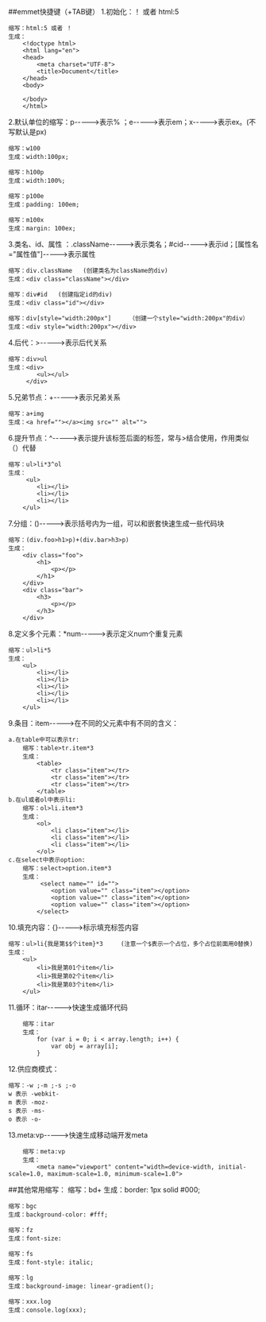 ##emmet快捷键（+TAB键） 
1.初始化：！	或者		html:5  

	缩写：html:5 或者 ！
	生成：
		<!doctype html>
		<html lang="en">
		<head>
		    <meta charset="UTF-8">
		    <title>Document</title>
		</head>
		<body>
		
		</body>
		</html>
	
2.默认单位的缩写：p----->表示% ；e----->表示em；x----->表示ex。(不写默认是px)
	
	缩写：w100 
	生成：width:100px;

	缩写：h100p
	生成：width:100%;
	
	缩写：p100e 
	生成：padding: 100em;
		
	缩写：m100x
	生成：margin: 100ex; 
3.类名、id、属性 ：.className----->表示类名；#cid----->表示id；[属性名="属性值"]----->表示属性
		
	缩写：div.className   (创建类名为className的div)
	生成：<div class="className"></div> 

	缩写：div#id 	(创建指定id的div) 
	生成：<div class="id"></div> 

	缩写：div[style="width:200px"] 	（创建一个style="width:200px"的div）
	生成：<div style="width:200px"></div> 
		 
4.后代：>----->表示后代关系 

	缩写：div>ul
	生成：<div>
	    	<ul></ul>
		 </div> 
5.兄弟节点：+----->表示兄弟关系 
	
	缩写：a+img
	生成：<a href=""></a><img src="" alt=""> 
6.提升节点：^----->表示提升该标签后面的标签，常与>结合使用，作用类似（）代替
	
	缩写：ul>li*3^ol
	生成：
		 <ul>
		    <li></li>
		    <li></li>
		    <li></li>
		</ul> 
7.分组：()----->表示括号内为一组，可以和嵌套快速生成一些代码块 

	缩写：(div.foo>h1>p)+(div.bar>h3>p) 
	生成：
		<div class="foo">
		    <h1>
		        <p></p>
		    </h1>
		</div>
		<div class="bar">
		    <h3>
		        <p></p>
		    </h3>
		</div> 
8.定义多个元素：*num----->表示定义num个重复元素 
	
	缩写：ul>li*5
	生成： 
		<ul>
		    <li></li>
		    <li></li>
		    <li></li>
		    <li></li>
		    <li></li>
		</ul>   

9.条目：item----->在不同的父元素中有不同的含义：

	a.在table中可以表示tr:
		缩写：table>tr.item*3 
		生成：
			<table>
			    <tr class="item"></tr>
			    <tr class="item"></tr>
			    <tr class="item"></tr>
			</table> 
	b.在ul或者ol中表示li:
		缩写：ol>li.item*3 
		生成： 
			<ol>
			    <li class="item"></li>
			    <li class="item"></li>
			    <li class="item"></li>
			</ol> 
	c.在select中表示option: 
		缩写：select>option.item*3 
		生成： 
		     <select name="" id="">
			    <option value="" class="item"></option>
			    <option value="" class="item"></option>
			    <option value="" class="item"></option>
			</select> 
10.填充内容：{}----->标示填充标签内容 
	
	缩写：ul>li{我是第$$个item}*3     (注意一个$表示一个占位，多个占位前面用0替换)
	生成：
		<ul>
		    <li>我是第01个item</li>
		    <li>我是第02个item</li>
		    <li>我是第03个item</li>
		</ul>

11.循环：itar----->快速生成循环代码

		缩写：itar 
		生成：			
			for (var i = 0; i < array.length; i++) { 
                var obj = array[i]; 
            } 

12.供应商模式：   
	
	缩写：-w ;-m ;-s ;-o
	w 表示 -webkit-
	m 表示 -moz-
	s 表示 -ms-
	o 表示 -o- 

13.meta:vp----->快速生成移动端开发meta 
		
		缩写：meta:vp 
		生成：
			<meta name="viewport" content="width=device-width, initial-scale=1.0, maximum-scale=1.0, minimum-scale=1.0"> 

##其他常用缩写： 
	缩写：bd+
	生成：border: 1px solid #000;

	缩写：bgc
	生成：background-color: #fff;  

	缩写：fz 
	生成：font-size:  

	缩写：fs 
	生成：font-style: italic;

	缩写：lg 
	生成：background-image: linear-gradient();

	缩写：xxx.log
	生成：console.log(xxx); 

	

